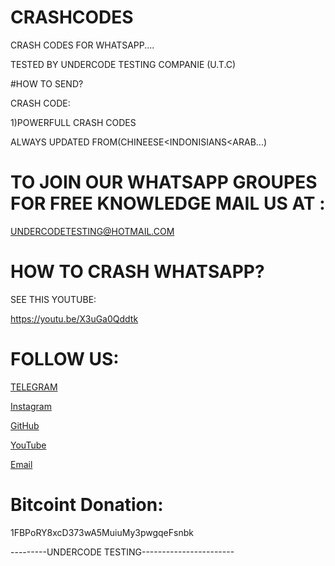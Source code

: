 # CRASHCODES
CRASH CODES FOR WHATSAPP....

TESTED BY UNDERCODE TESTING COMPANIE (U.T.C)

#HOW TO SEND?

CRASH CODE:

1)POWERFULL CRASH CODES 

ALWAYS UPDATED FROM(CHINEESE<INDONISIANS<ARAB...)

# TO JOIN OUR WHATSAPP GROUPES FOR FREE KNOWLEDGE MAIL US AT :


 UNDERCODETESTING@HOTMAIL.COM

# HOW TO CRASH WHATSAPP?

SEE THIS YOUTUBE:

https://youtu.be/X3uGa0Qddtk


# FOLLOW US:

[TELEGRAM](https://T.me/UnderCodeTestingOfficial) 

[Instagram](https://instagram.com/UnderCodeTestingCompany) 

[GitHub](https://github.com/UndercodeTestingC)

[YouTube](http://https://youtu.be/wzfsVoRNezQ) 

[Email](mailto:UndercodeTesting@hotmail.com)


# Bitcoint Donation:

1FBPoRY8xcD373wA5MuiuMy3pwgqeFsnbk

---------UNDERCODE TESTING-----------------------

